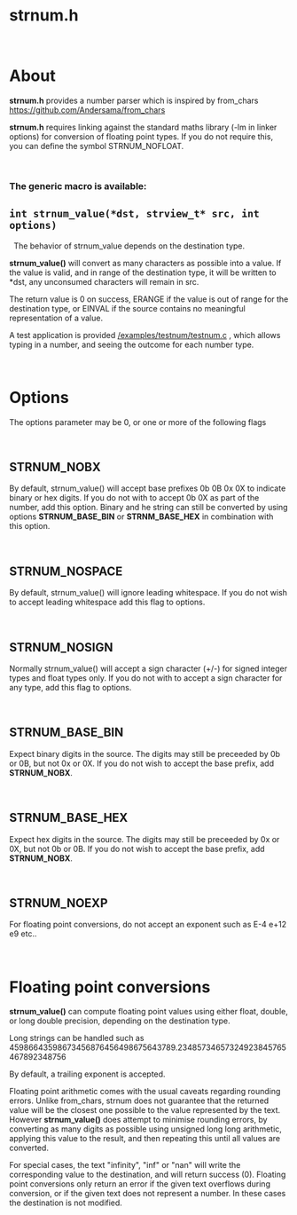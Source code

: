 # strnum.h

&nbsp;
&nbsp;
# About
 __strnum.h__ provides a number parser which is inspired by from_chars https://github.com/Andersama/from_chars

__strnum.h__ requires linking against the standard maths library (-lm in linker options) for conversion of floating point types.
 If you do not require this, you can define the symbol STRNUM_NOFLOAT.


&nbsp;
### The generic macro is available:
## `int strnum_value(*dst, strview_t* src, int options)`

&nbsp;
 The behavior of strnum_value depends on the destination type.
 
 __strnum_value()__ will convert as many characters as possible into a value. If the value is valid, and in range of the destination type, it will be written to *dst, any unconsumed characters will remain in src. 

The return value is 0 on success, ERANGE if the value is out of range for the destination type, or EINVAL if the source contains no meaningful representation of a value.

A test application is provided [/examples/testnum/testnum.c](/examples/testnum/testnum.c) , which allows typing in a number, and seeing the outcome for each number type.


&nbsp;
# Options

The options parameter may be 0, or one or more of the following flags


&nbsp;
## __STRNUM_NOBX__

 By default, strnum_value() will accept base prefixes 0b 0B 0x 0X to indicate binary or hex digits.
 If you do not with to accept 0b 0X as part of the number, add this option. Binary and he string can still be converted by using options __STRNUM_BASE_BIN__ or 
 __STRNM_BASE_HEX__ in combination with this option.


&nbsp;
&nbsp;
## __STRNUM_NOSPACE__

 By default, strnum_value() will ignore leading whitespace. If you do not wish to accept leading whitespace add this flag to options.

&nbsp;
&nbsp;
## __STRNUM_NOSIGN__

 Normally strnum_value() will accept a sign character (+/-) for signed integer types and float types only. If you do not with to accept a sign character for any type, add this flag to options.

&nbsp;
&nbsp;
## __STRNUM_BASE_BIN__

 Expect binary digits in the source. The digits may still be preceeded by 0b or 0B, but not 0x or 0X. If you do not wish to accept the base prefix, add __STRNUM_NOBX__.
 
&nbsp;
&nbsp;
## __STRNUM_BASE_HEX__

 Expect hex digits in the source. The digits may still be preceeded by 0x or 0X, but not 0b or 0B. If you do not wish to accept the base prefix, add __STRNUM_NOBX__.

&nbsp;
&nbsp;
## __STRNUM_NOEXP__

 For floating point conversions, do not accept an exponent such as E-4 e+12 e9 etc..

&nbsp;
&nbsp;
# Floating point conversions

__strnum_value()__ can compute floating point values using either float, double, or long double precision, depending on the destination type.

Long strings can be handled such as 45986643598673456876456498675643789.23485734657324923845765467892348756

By default, a trailing exponent is accepted.

Floating point arithmetic comes with the usual caveats regarding rounding errors. Unlike from_chars, strnum does not guarantee that the returned value will be the closest one possible to the value represented by the text. However __strnum_value()__ does attempt to minimise rounding errors, by converting as many digits as possible using unsigned long long arithmetic, applying this value to the result, and then repeating this until all values are converted.

 For special cases, the text "infinity", "inf" or "nan" will write the corresponding value to the destination, and will return success (0). Floating point conversions only return an error if the given text overflows during conversion, or if the given text does not represent a number. In these cases the destination is not modified.
